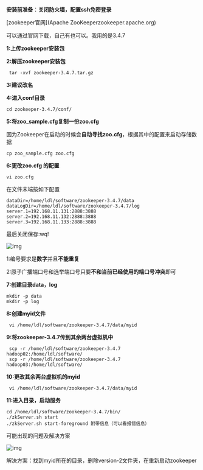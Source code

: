 **安装前准备**：**关闭防火墙，配置ssh免密登录**

[zookeeper官网](Apache ZooKeeperzookeeper.apache.org)

可以通过官网下载，自己有也可以。我用的是3.4.7

**1:上传zookeeper安装包**

**2:解压zookeeper安装包**

```text
 tar -xvf zookeeper-3.4.7.tar.gz 
```

**3:建议改名**

**4:进入conf目录**

```text
cd zookeeper-3.4.7/conf/
```

**5:将zoo_sample.cfg复制一份zoo.cfg**

因为Zookeeper在启动的时候会**自动寻找zoo.cfg**，根据其中的配置来启动存储数据

```text
cp zoo_sample.cfg zoo.cfg
```

**6:更改zoo.cfg 的配置**

```text
vi zoo.cfg 
```

在文件末端按如下配置

```text
dataDir=/home/ldl/software/zookeeper-3.4.7/data
dataLogDir=/home/ldl/software/zookeeper-3.4.7/log
server.1=192.168.11.131:2888:3888
server.2=192.168.11.132:2888:3888
server.3=192.168.11.133:2888:3888
```

最后关闭保存:wq!

![img](https://pic4.zhimg.com/80/v2-ed01cb28f35e182560f56439cbcd438f_720w.jpg)

1:编号要求是**数字**并且**不能重复**

2:原子广播端口号和选举端口号只要**不和当前已经使用的端口号冲突**即可

**7:创建目录data，log**

```text
mkdir -p data
mkdir -p log
```

**8:创建myid文件**

```text
 vi /home/ldl/software/zookeeper-3.4.7/data/myid 
```

**9:将zookeeper-3.4.7传到其余两台虚拟机中**

```text
 scp -r /home/ldl/software/zookeeper-3.4.7 hadoop02:/home/ldl/software/
 scp -r /home/ldl/software/zookeeper-3.4.7 hadoop03:/home/ldl/software/
```

**10:更改其余两台虚拟机的myid**

```text
 vi /home/ldl/software/zookeeper-3.4.7/data/myid 
```

**11:进入目录，启动服务**

```text
cd /home/ldl/software/zookeeper-3.4.7/bin/
./zkServer.sh start
./zkServer.sh start-foreground 附带信息（可以看报错信息）
```



可能出现的问题及解决方案

![img](https://pic1.zhimg.com/80/v2-0654447011aed72fcbca8d21d1918924_720w.png)

解决方案：找到myid所在的目录，删除version-2文件夹，在重新启动zookeeper